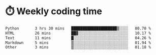 
# :stopwatch: Weekly coding time
<!--START_SECTION:waka-->

```txt
Python       3 hrs 30 mins   ████████████████████▒░░░░   80.70 %
HTML         26 mins         ██▓░░░░░░░░░░░░░░░░░░░░░░   10.17 %
Text         11 mins         █░░░░░░░░░░░░░░░░░░░░░░░░   04.26 %
Markdown     5 mins          ▒░░░░░░░░░░░░░░░░░░░░░░░░   01.94 %
Other        3 mins          ▒░░░░░░░░░░░░░░░░░░░░░░░░   01.18 %
```

<!--END_SECTION:waka-->


<!-- <p> <img src="https://github-readme-stats.vercel.app/api?username=cozgerest&show_icons=true&hide_border=false" />  </p> -->

